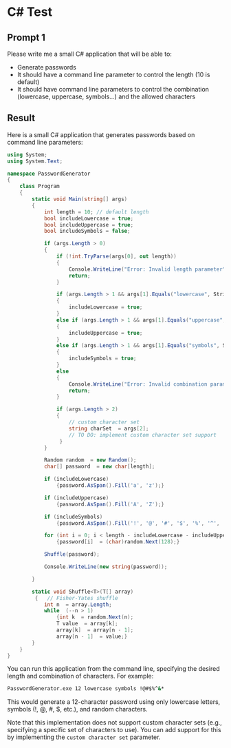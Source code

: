 # C# Test

## Prompt 1

Please write me a small C# application that will be able to:

- Generate passwords
- It should have a command line parameter to control the length (10 is default)
- It should have command line parameters to control the combination (lowercase, uppercase, symbols...) and the allowed characters

## Result

Here is a small C# application that generates passwords based on command line parameters:

```csharp
using System;
using System.Text;

namespace PasswordGenerator
{
    class Program
    {
        static void Main(string[] args)
        {
            int length = 10; // default length
            bool includeLowercase = true;
            bool includeUppercase = true;
            bool includeSymbols = false;

            if (args.Length > 0)
            {
                if (!int.TryParse(args[0], out length))
                {
                    Console.WriteLine("Error: Invalid length parameter");
                    return;
                }

                if (args.Length > 1 && args[1].Equals("lowercase", StringComparison.OrdinalIgnoreCase))
                {
                    includeLowercase = true;
                }
                else if (args.Length > 1 && args[1].Equals("uppercase", StringComparison.OrdinalIgnoreCase))
                {
                    includeUppercase = true;
                }
                else if (args.Length > 1 && args[1].Equals("symbols", StringComparison.OrdinalIgnoreCase))
                {
                    includeSymbols = true;
                }
                else
                {
                    Console.WriteLine("Error: Invalid combination parameter");
                    return;
                }

                if (args.Length > 2)
                {
                    // custom character set
                    string charSet  = args[2];
                    // TO DO: implement custom character set support
                 }
            }

            Random random  = new Random();
            char[] password  = new char[length];

            if (includeLowercase)
            	{password.AsSpan().Fill('a', 'z');}

            if (includeUppercase)
            	{password.AsSpan().Fill('A', 'Z');}

            if (includeSymbols)
            	{password.AsSpan().Fill('!', '@', '#', '$', '%', '^', '&', '*', '_', '+'));}

            for (int i = 0; i < length - includeLowercase - includeUppercase - includeSymbols; i++)
            	{password[i]  = (char)random.Next(128);}

            Shuffle(password);

            Console.WriteLine(new string(password));

        }

        static void Shuffle<T>(T[] array)
         {   // Fisher-Yates shuffle
            int n  = array.Length;
            while  (--n > 1)
            	{int k  = random.Next(n);
                T value  = array[k];
                array[k]  = array[n - 1];
                array[n - 1]  = value;}
        }
    }
}
```

You can run this application from the command line, specifying the desired length and combination of characters. For example:

```bash
PasswordGenerator.exe 12 lowercase symbols !@#$%^&*
```

This would generate a 12-character password using only lowercase letters, symbols (!, @, #, $, etc.), and random characters.

Note that this implementation does not support custom character sets (e.g., specifying a specific set of characters to use). You can add support for this by implementing the `custom character set` parameter.
